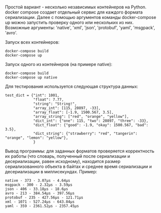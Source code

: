 Простой вариант - несколько независимых контейнеров на Python. docker compose создает отдельный сервис для каждого формата сериализации. Далее с помощью аргументов команды docker-compose up можно запустить проверку одного или нескольких из них.
Возможные аргументы: 'native', 'xml', 'json', 'protobuf', 'yaml', 'msgpack', 'avro'.

Запуск всех контейнеров:

```
docker-compose build
docker-compose up
```

Запуск одного из контейнеров (на примере native):

```
docker-compose build
docker-compose up native
```

Для тестирования используется следующая структура данных:

```
test_dict = {"int": 1001,
             "float": 7.77,
             "string": "String!",
             "array_int": [115, 20897, -33],
             "array_float": [-1.9, 1500.567, 3.5],
             "array_string": ["red", "orange", "yellow"],
             "dict_int": {"one": 115, "two": 20897, "three": -33},
             "dict_float": {"good": -1.9, "okay": 1500.567, "bad": 3.5},
             "dict_string": {"strawberry": "red", "tangerin": "orange", "lemon": "yellow"},
             }
```

Вывод программы: для заданных форматов проверяется корректность их работы (что словарь, полученный после сериализации и десериализации, равен исходному), 
находится размер сериализованного объекта в байтах и среднее время сериализации и десериализации в миллисекундах. Пример:

```
native - 373 - 3.07μs - 4.64μs
msgpack - 300 - 2.32μs - 3.59μs
json - 406 - 33.18μs - 18.6μs
avro - 213 - 384.54μs - 397.56μs
protobuf - 235 - 427.56μs - 121.71μs
xml - 1071 - 527.24μs - 643.84μs
yaml - 359 - 2361.52μs - 2357.45μs
```
